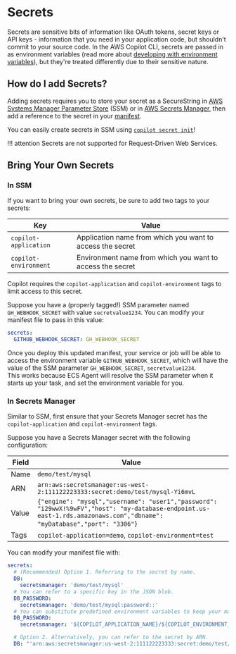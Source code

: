 # Secrets

Secrets are sensitive bits of information like OAuth tokens, secret keys or API keys - information that you need in your application code, 
but shouldn't commit to your source code. In the AWS Copilot CLI, secrets are passed in as environment variables 
(read more about [developing with environment variables](../developing/environment-variables.en.md)), but they're treated differently due to their sensitive nature.

## How do I add Secrets?

Adding secrets requires you to store your secret as a SecureString in [AWS Systems Manager Parameter Store](https://docs.aws.amazon.com/systems-manager/latest/userguide/systems-manager-parameter-store.html) (SSM)
or in [AWS Secrets Manager](https://docs.aws.amazon.com/secretsmanager/latest/userguide/intro.html), then add a reference to the secret in your [manifest](../manifest/overview.en.md). 

You can easily create secrets in SSM using [`copilot secret init`](../commands/secret-init.en.md)! 

!!! attention
    Secrets are not supported for Request-Driven Web Services.

## Bring Your Own Secrets

### In SSM
If you want to bring your own secrets, be sure to add two tags to your secrets:  

| Key                     | Value                                                       |
| ----------------------- | ----------------------------------------------------------- |
| `copilot-application`   | Application name from which you want to access the secret   |
| `copilot-environment`   | Environment name from which you want to access the secret   |

Copilot requires the `copilot-application` and `copilot-environment` tags to limit access to this secret.  

Suppose you have a (properly tagged!) SSM parameter named `GH_WEBHOOK_SECRET` with value `secretvalue1234`. You can modify your manifest file to pass in this value:

```yaml
secrets:                      
  GITHUB_WEBHOOK_SECRET: GH_WEBHOOK_SECRET  
```

Once you deploy this updated manifest, your service or job will be able to access the environment variable `GITHUB_WEBHOOK_SECRET`, which will have the value of the SSM parameter `GH_WEBHOOK_SECRET`, `secretvalue1234`.  
This works because ECS Agent will resolve the SSM parameter when it starts up your task, and set the environment variable for you.

### In Secrets Manager
Similar to SSM, first ensure that your Secrets Manager secret has the `copilot-application` and `copilot-environment` tags.  

Suppose you have a Secrets Manager secret with the following configuration:

| Field  | Value                                                                                                                                                                 |
| ------ | --------------------------------------------------------------------------------------------------------------------------------------------------------------------- |
| Name   | `demo/test/mysql`                                                                                                                                                     |
| ARN    | `arn:aws:secretsmanager:us-west-2:111122223333:secret:demo/test/mysql-Yi6mvL`                                                                                        |
| Value  | `{"engine": "mysql","username": "user1","password": "i29wwX!%9wFV","host": "my-database-endpoint.us-east-1.rds.amazonaws.com","dbname": "myDatabase","port": "3306"`} |
| Tags   | `copilot-application=demo`, `copilot-environment=test` |


You can modify your manifest file with:
```yaml
secrets:
  # (Recommended) Option 1. Referring to the secret by name.
  DB:
    secretsmanager: 'demo/test/mysql'
  # You can refer to a specific key in the JSON blob.
  DB_PASSWORD:
    secretsmanager: 'demo/test/mysql:password::'
  # You can substitute predefined environment variables to keep your manifest succinct.
  DB_PASSWORD:
    secretsmanager: '${COPILOT_APPLICATION_NAME}/${COPILOT_ENVIRONMENT_NAME}/mysql:password::'

  # Option 2. Alternatively, you can refer to the secret by ARN.
  DB: "'arn:aws:secretsmanager:us-west-2:111122223333:secret:demo/test/mysql-Yi6mvL'"
```